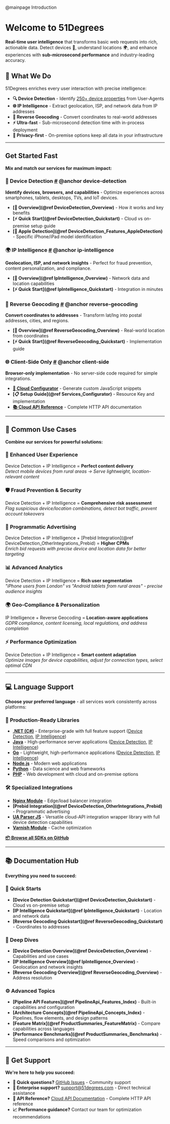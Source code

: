 @mainpage Introduction

# Welcome to 51Degrees

**Real-time user intelligence** that transforms basic web requests into rich, actionable data. Detect devices 📱, understand locations 🌍, and enhance experiences with **sub-microsecond performance** and industry-leading accuracy.

## 🚀 What We Do

51Degrees enriches every user interaction with precise intelligence:

- **🔍 Device Detection** - Identify [250+ device properties](https://51degrees.com/developers/property-dictionary) from User-Agents
- **🌐 IP Intelligence** - Extract geolocation, ISP, and network data from IP addresses  
- **📍 Reverse Geocoding** - Convert coordinates to real-world addresses
- **⚡ Ultra-fast** - Sub-microsecond detection time with in-process deployment
- **🎯 Privacy-first** - On-premise options keep all data in your infrastructure

---

## Get Started Fast

**Mix and match our services for maximum impact:**

### 📱 Device Detection <a href="#device-detection">#</a> @anchor device-detection
**Identify devices, browsers, and capabilities** - Optimize experiences across smartphones, tablets, desktops, TVs, and IoT devices.

- **[📖 Overview](@ref DeviceDetection_Overview)** - How it works and key benefits  
- **[⚡ Quick Start](@ref DeviceDetection_Quickstart)** - Cloud vs on-premise setup guide
- **[🍎 Apple Detection](@ref DeviceDetection_Features_AppleDetection)** - Specific iPhone/iPad model identification

### 🌍 IP Intelligence <a href="#ip-intelligence">#</a> @anchor ip-intelligence  
**Geolocation, ISP, and network insights** - Perfect for fraud prevention, content personalization, and compliance.

- **[📖 Overview](@ref IpIntelligence_Overview)** - Network data and location capabilities
- **[⚡ Quick Start](@ref IpIntelligence_Quickstart)** - Integration in minutes

### 📍 Reverse Geocoding <a href="#reverse-geocoding">#</a> @anchor reverse-geocoding
**Convert coordinates to addresses** - Transform lat/lng into postal addresses, cities, and regions.

- **[📖 Overview](@ref ReverseGeocoding_Overview)** - Real-world location from coordinates  
- **[⚡ Quick Start](@ref ReverseGeocoding_Quickstart)** - Implementation guide

### 🌐 Client-Side Only <a href="#client-side">#</a> @anchor client-side
**Browser-only implementation** - No server-side code required for simple integrations.

- **[🔧 Cloud Configurator](https://configure.51degrees.com/)** - Generate custom JavaScript snippets
- **[📋 Setup Guide](@ref Services_Configurator)** - Resource Key and implementation
- **[📚 Cloud API Reference](https://cloud.51degrees.com/api-docs/index.html)** - Complete HTTP API documentation

---

## 🎯 Common Use Cases

**Combine our services for powerful solutions:**

### 🎨 **Enhanced User Experience**
Device Detection + IP Intelligence = **Perfect content delivery**  
*Detect mobile devices from rural areas → Serve lightweight, location-relevant content*

### 🛡️ **Fraud Prevention & Security** 
Device Detection + IP Intelligence = **Comprehensive risk assessment**  
*Flag suspicious device/location combinations, detect bot traffic, prevent account takeovers*

### 🎯 **Programmatic Advertising**
Device Detection + IP Intelligence + [Prebid Integration](@ref DeviceDetection_OtherIntegrations_Prebid) = **Higher CPMs**  
*Enrich bid requests with precise device and location data for better targeting*

### 📊 **Advanced Analytics** 
Device Detection + IP Intelligence = **Rich user segmentation**  
*"iPhone users from London" vs "Android tablets from rural areas" - precise audience insights*

### 🌍 **Geo-Compliance & Personalization**
IP Intelligence + Reverse Geocoding = **Location-aware applications**  
*GDPR compliance, content licensing, local regulations, and address completion*

### ⚡ **Performance Optimization**
Device Detection + IP Intelligence = **Smart content adaptation**  
*Optimize images for device capabilities, adjust for connection types, select optimal CDN*

---

## 💻 Language Support

**Choose your preferred language** - all services work consistently across platforms:

### 🚀 **Production-Ready Libraries**
- **[.NET (C#)](https://github.com/51Degrees/device-detection-dotnet)** - Enterprise-grade with full feature support ([Device Detection](https://github.com/51Degrees/device-detection-dotnet), [IP Intelligence](https://github.com/51Degrees/ip-intelligence-dotnet))
- **[Java](https://github.com/51Degrees/device-detection-java)** - High-performance server applications ([Device Detection](https://github.com/51Degrees/device-detection-java), [IP Intelligence](https://github.com/51Degrees/ip-intelligence-java))  
- **[Go](https://github.com/51Degrees/device-detection-go)** - Lightweight, high-performance applications ([Device Detection](https://github.com/51Degrees/device-detection-go), [IP Intelligence](https://github.com/51Degrees/ip-intelligence-go))
- **[Node.js](https://github.com/51Degrees/device-detection-node)** - Modern web applications
- **[Python](https://github.com/51Degrees/device-detection-python)** - Data science and web frameworks
- **[PHP](https://github.com/51Degrees/device-detection-php)** - Web development with cloud and on-premise options

### 🛠️ **Specialized Integrations**
- **[Nginx Module](https://github.com/51Degrees/device-detection-nginx)** - Edge/load balancer integration
- **[Prebid Integration](@ref DeviceDetection_OtherIntegrations_Prebid)** - Programmatic advertising
- **[UA Parser JS](https://github.com/51Degrees/ua-parser-js)** - Versatile cloud-API integration wrapper library with full device detection capabilities
- **[Varnish Module](https://github.com/51Degrees/device-detection-varnish)** - Cache optimization

**[📦 Browse all SDKs on GitHub](https://github.com/51Degrees/)**

---

## 📚 Documentation Hub

**Everything you need to succeed:**

### 🚀 **Quick Starts**
- **[Device Detection Quickstart](@ref DeviceDetection_Quickstart)** - Cloud vs on-premise setup
- **[IP Intelligence Quickstart](@ref IpIntelligence_Quickstart)** - Location and network data
- **[Reverse Geocoding Quickstart](@ref ReverseGeocoding_Quickstart)** - Coordinates to addresses

### 📖 **Deep Dives**  
- **[Device Detection Overview](@ref DeviceDetection_Overview)** - Capabilities and use cases
- **[IP Intelligence Overview](@ref IpIntelligence_Overview)** - Geolocation and network insights
- **[Reverse Geocoding Overview](@ref ReverseGeocoding_Overview)** - Address resolution

### ⚙️ **Advanced Topics**
- **[Pipeline API Features](@ref PipelineApi_Features_Index)** - Built-in capabilities and configuration
- **[Architecture Concepts](@ref PipelineApi_Concepts_Index)** - Pipelines, flow elements, and design patterns
- **[Feature Matrix](@ref ProductSummaries_FeatureMatrix)** - Compare capabilities across languages
- **[Performance Benchmarks](@ref ProductSummaries_Benchmarks)** - Speed comparisons and optimization

---

## 💬 Get Support

**We're here to help you succeed:**

- **🚀 Quick questions?** [GitHub Issues](https://github.com/51Degrees/) - Community support
- **📧 Enterprise support?** [support@51degrees.com](mailto:support@51degrees.com) - Direct technical assistance  
- **📝 API Reference?** [Cloud API Documentation](https://cloud.51degrees.com/api-docs/index.html) - Complete HTTP API reference
- **📈 Performance guidance?** Contact our team for optimization recommendations
